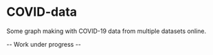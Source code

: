 # COVID-data
Some graph making with COVID-19 data from multiple datasets online.


-- Work under progress --
